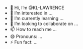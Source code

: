 - 👋 Hi, I’m @KL-LAWRENCE
- 👀 I’m interested in ...
- 🌱 I’m currently learning ...
- 💞️ I’m looking to collaborate on ...
- 📫 How to reach me ...
- 😄 Pronouns: ...
- ⚡ Fun fact: ...

<!---
KL-LAWRENCE/KL-LAWRENCE is a ✨ special ✨ repository because its `README.md` (this file) appears on your GitHub profile.
You can click the Preview link to take a look at your changes.
--->
